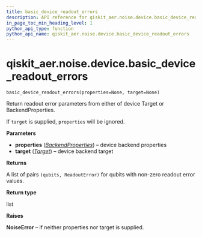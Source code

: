 ```yaml
---
title: basic_device_readout_errors
description: API reference for qiskit_aer.noise.device.basic_device_readout_errors
in_page_toc_min_heading_level: 1
python_api_type: function
python_api_name: qiskit_aer.noise.device.basic_device_readout_errors
---
```


# qiskit\_aer.noise.device.basic\_device\_readout\_errors

<span id="qiskit_aer.noise.device.basic_device_readout_errors" />

`basic_device_readout_errors(properties=None, target=None)`

Return readout error parameters from either of device Target or BackendProperties.

If `target` is supplied, `properties` will be ignored.

**Parameters**

*   **properties** ([*BackendProperties*](qiskit.providers.models.BackendProperties "qiskit.providers.models.BackendProperties")) – device backend properties
*   **target** ([*Target*](qiskit.transpiler.Target "qiskit.transpiler.Target")) – device backend target

**Returns**

A list of pairs `(qubits, ReadoutError)` for qubits with non-zero readout error values.

**Return type**

list

**Raises**

**NoiseError** – if neither properties nor target is supplied.

